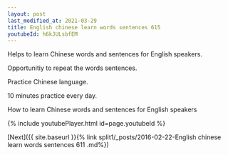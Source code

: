 ```yaml
---
layout: post
last_modified_at: 2021-03-29
title: English chinese learn words sentences 615 
youtubeId: h6kJULsbfEM
---
```

 
 
Helps to learn Chinese words and sentences for English speakers.

Opportunitiy to repeat the words sentences. 

Practice Chinese language. 
 
10 minutes practice every day. 
 
How to learn Chinese words and sentences for English speakers 
 
{% include youtubePlayer.html id=page.youtubeId %}
 
 
[Next]({{ site.baseurl }}{% link  split1/_posts/2016-02-22-English chinese learn words sentences 611 .md%})
 
